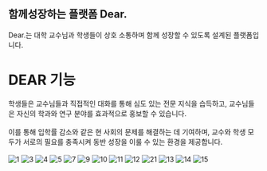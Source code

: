 ## 함께성장하는 플랫폼 Dear.
Dear.는 대학 교수님과 학생들이 상호 소통하며 함께 성장할 수 있도록 설계된 플랫폼입니다. 
# DEAR 기능
학생들은 교수님들과 직접적인 대화를 통해 심도 있는 전문 지식을 습득하고, 교수님들은 자신의 학과와 연구 분야를 효과적으로 홍보할 수 있습니다. 
<br></br>이를 통해 입학률 감소와 같은 현 사회의 문제를 해결하는 데 기여하며, 교수와 학생 모두가 서로의 필요를 충족시켜 동반 성장을 이룰 수 있는 환경을 제공합니다.​
<br></br>
![1](https://github.com/user-attachments/assets/2402efe0-2030-448f-8d09-5ea7cb20da37)
![3](https://github.com/user-attachments/assets/141a7351-8afc-4e57-8db2-d019a229c9fa)
![4](https://github.com/user-attachments/assets/15eaef96-8246-4342-957d-a698fec5df2a)
![5](https://github.com/user-attachments/assets/39afb12d-07e2-4eef-ae4f-afc4c07e1649)
![7](https://github.com/user-attachments/assets/cf703f76-368a-49e9-94e0-fc300bbe66f3)
![9](https://github.com/user-attachments/assets/3b90a60f-9ca2-49fa-a11b-7f7a04734873)
![10](https://github.com/user-attachments/assets/b043b990-3c47-4f9a-8784-31296877ee19)
![11](https://github.com/user-attachments/assets/d00c401b-8055-4491-92eb-634f38aa4243)
![12](https://github.com/user-attachments/assets/eb98df89-14cd-4261-9a98-89c48849a179)
![21](https://github.com/user-attachments/assets/4bacee7d-1db5-4889-a329-eed4735879b9)
![13](https://github.com/user-attachments/assets/a61a4adc-5268-421b-8e7b-9b225b1989d6)
![14](https://github.com/user-attachments/assets/5d05c835-fd39-4b60-851d-1d9fcef58d1a)
![15](https://github.com/user-attachments/assets/daf76607-cb6f-41a6-bde5-b6854849a70e)
